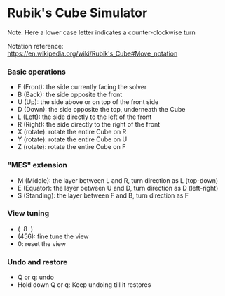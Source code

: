 # Rubik's Cube Simulator
Note: Here a lower case letter indicates a counter-clockwise turn

Notation reference: https://en.wikipedia.org/wiki/Rubik's_Cube#Move_notation
### Basic operations
- F (Front): the side currently facing the solver
- B (Back): the side opposite the front
- U (Up): the side above or on top of the front side
- D (Down): the side opposite the top, underneath the Cube
- L (Left): the side directly to the left of the front
- R (Right): the side directly to the right of the front
- X (rotate): rotate the entire Cube on R
- Y (rotate): rotate the entire Cube on U
- Z (rotate): rotate the entire Cube on F

### "MES" extension
- M (Middle): the layer between L and R, turn direction as L (top-down)
- E (Equator): the layer between U and D, turn direction as D (left-right)
- S (Standing): the layer between F and B, turn direction as F

### View tuning
- (&nbsp;&nbsp;8&nbsp;&nbsp;)
- (456): fine tune the view
- 0: reset the view

### Undo and restore
- Q or q: undo
- Hold down Q or q: Keep undoing till it restores
